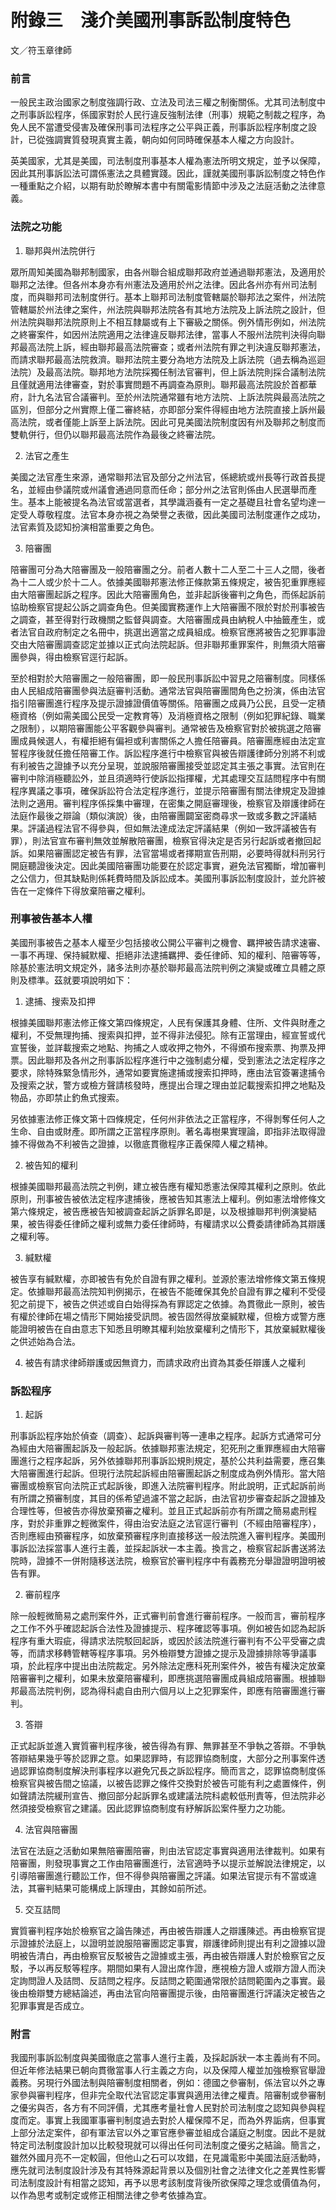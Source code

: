 # 附錄三　淺介美國刑事訴訟制度特色

文／符玉章律師

### 前言

一般民主政治國家之制度強調行政、立法及司法三權之制衡關係。尤其司法制度中之刑事訴訟程序，係國家對於人民行違反強制法律（刑事）規範之制裁之程序，為免人民不當遭受侵害及確保刑事司法程序之公平與正義，刑事訴訟程序制度之設計，已從強調實質發現真實主義，朝向如何同時確保基本人權之方向設計。

英美國家，尤其是美國，司法制度刑事基本人權為憲法所明文規定，並予以保障，因此其刑事訴訟法可謂係憲法之具體實踐。因此，謹就美國刑事訴訟制度之特色作一種重點之介紹，以期有助於瞭解本書中有關電影情節中涉及之法庭活動之法律意義。

### 法院之功能

1. 聯邦與州法院併行

  眾所周知美國為聯邦制國家，由各州聯合組成聯邦政府並通過聯邦憲法，及適用於聯邦之法律。但各州本身亦有州憲法及適用於州之法律。因此各州亦有州司法制度，而與聯邦司法制度併行。基本上聯邦司法制度管轄屬於聯邦法之案件，州法院管轄屬於州法律之案件，州法院與聯邦法院各有其地方法院及上訴法院之設計，但州法院與聯邦法院原則上不相互隸屬或有上下審級之關係。例外情形例如，州法院之終審案件，如因州法院適用之法律違反聯邦法律，當事人不服州法院判決得向聯邦最高法院上訴，經由聯邦最高法院審查；或者州法院有罪之判決違反聯邦憲法，而請求聯邦最高法院救濟。聯邦法院主要分為地方法院及上訴法院（過去稱為巡迴法院）及最高法院。聯邦地方法院採獨任制法官審判，但上訴法院則採合議制法院且僅就適用法律審查，對於事實問題不再調查為原則。聯邦最高法院設於首都華府，計九名法官合議審判。至於州法院通常雖有地方法院、上訴法院與最高法院之區別，但部分之州實際上僅二審終結，亦即部分案件得經由地方法院直接上訴州最高法院，或者僅能上訴至上訴法院。因此可見美國法院制度因有州及聯邦之制度而雙軌併行，但仍以聯邦最高法院作為最後之終審法院。

2. 法官之產生

  美國之法官產生來源，通常聯邦法官及部分之州法官，係總統或州長等行政首長提名，並經由參議院或州議會通過同意而任命；部分州之法官則係由人民選舉而產生。基本上能被提名為法官或當選者，其學識涵養有一定之基礎且社會名望均達一定受人尊敬程度。法官本身亦視之為榮譽之表徵，因此美國司法制度運作之成功，法官素質及認知扮演相當重要之角色。

3. 陪審團

  陪審團可分為大陪審團及一般陪審團之分。前者人數十二人至二十三人之間，後者為十二人或少於十二人。依據美國聯邦憲法修正條款第五條規定，被告犯重罪應經由大陪審團起訴之程序。因此大陪審團角色，並非起訴後審判之角色，而係起訴前協助檢察官提起公訴之調查角色。但美國實務運作上大陪審團不限於對於刑事被告之調查，甚至得對行政機關之監督與調查。大陪審團成員由納稅人中抽籤產生，或者法官自政府制定之名冊中，挑選出適當之成員組成。檢察官應將被告之犯罪事證交由大陪審團調查認定並據以正式向法院起訴。但非聯邦重罪案件，則無須大陪審團參與，得由檢察官逕行起訴。

  至於相對於大陪審團之一般陪審團，即一般民刑事訴訟中習見之陪審制度。同樣係由人民組成陪審團參與法庭審判活動。通常法官與陪審團間角色之扮演，係由法官指引陪審團進行程序及提示證據證價值等關係。陪審團之成員乃公民，且受一定積極資格（例如需美國公民受一定教育等）及消極資格之限制（例如犯罪紀錄、職業之限制），以期陪審團能公平客觀參與審判。通常被告及檢察官對於被挑選之陪審團成員候選人，有權拒絕有偏袒或利害關係之人擔任陪審員。陪審團應經由法定宣誓程序後就任擔任陪審工作。訴訟程序進行中檢察官與被告辯護律師分別將不利或有利被告之證據予以充分呈現，並說服陪審團接受並認定其主張之事實。法官則在審判中除消極聽訟外，並且須適時行使訴訟指揮權，尤其處理交互詰問程序中有關程序異議之事項，確保訴訟符合法定程序進行，並提示陪審團有關法律規定及證據法則之適用。審判程序係採集中審理，在密集之開庭審理後，檢察官及辯護律師在法庭作最後之辯論（類似演說）後，由陪審團闢室密商尋求一致或多數之評議結果。評議過程法官不得參與，但如無法達成法定評議結果（例如一致評議被告有罪），則法官宣布審判無效並解散陪審團，檢察官得決定是否另行起訴或者撤回起訴。如果陪審團認定被告有罪，法官當場或者擇期宣告刑期，必要時得就科刑另行開庭聽證後決定。因此美國陪審團功能要在於認定事實，避免法官獨斷，增加審判之公信力，但其缺點則係耗費時間及訴訟成本。美國刑事訴訟制度設計，並允許被告在一定條件下得放棄陪審之權利。

### 刑事被告基本人權

美國刑事被告之基本人權至少包括接收公開公平審判之機會、羈押被告請求速審、一事不再理、保持緘默權、拒絕非法逮捕羈押、委任律師、知的權利、陪審等等，除基於憲法明文規定外，諸多法則亦基於聯邦最高法院判例之演變或確立具體之原則及標準。茲就要項說明如下：

1. 逮捕、搜索及扣押

  根據美國聯邦憲法修正條文第四條規定，人民有保護其身體、住所、文件與財產之權利，不受無理拘捕、搜索與扣押，並不得非法侵犯。除有正當理由，經宣誓或代宣誓後，並詳載搜索之地點、拘捕之人或收押之物外，不得頒布搜索票、拘票及押票。因此聯邦及各州之刑事訴訟程序進行中之強制處分權，受到憲法之法定程序之要求，除特殊緊急情形外，通常如要實施逮捕或搜索扣押時，應由法官簽署逮捕令及搜索之狀，警方或檢方聲請核發時，應提出合理之理由並記載搜索扣押之地點及物品，亦即禁止釣魚式搜索。

  另依據憲法修正條文第十四條規定，任何州非依法之正當程序，不得剝奪任何人之生命、自由或財產。即所謂之正當程序原則。著名毒樹果實理論，即指非法取得證據不得做為不利被告之證據，以徹底貫徹程序正義保障人權之精神。

2. 被告知的權利

  根據美國聯邦最高法院之判例，建立被告應有權知悉憲法保障其權利之原則。依此原則，刑事被告被依法定程序逮捕後，應被告知其憲法上權利。例如憲法增修條文第六條規定，被告應被告知被調查起訴之訴罪名即是，以及根據聯邦判例演變結果，被告得委任律師之權利或無力委任律師時，有權請求以公費委請律師為其辯護之權利等。

3. 緘默權

  被告享有緘默權，亦即被告有免於自證有罪之權利。並源於憲法增修條文第五條規定。依據聯邦最高法院知判例揭示，在被告不能確保其免於自證有罪之權利不受侵犯之前提下，被告之供述或自白始得採為有罪認定之依據。為貫徹此一原則，被告有權於律師在場之情形下開始接受訊問。被告固然得放棄緘默權，但檢方或警方應能證明被告在自由意志下知悉且明瞭其權利始放棄權利之情形下，其放棄緘默權後之供述始為合法。

4. 被告有請求律師辯護或因無資力，而請求政府出資為其委任辯護人之權利

### 訴訟程序

1. 起訴

  刑事訴訟程序始於偵查（調查）、起訴與審判等一連串之程序。起訴方式通常可分為經由大陪審團起訴及一般起訴。依據聯邦憲法規定，犯死刑之重罪應經由大陪審團進行之程序起訴，另外依據聯邦刑事訴訟規則規定，基於公共利益需要，應召集大陪審團進行起訴。但現行法院起訴經由陪審團起訴之制度成為例外情形。當大陪審團或檢察官向法院正式起訴後，即進入法院審判程序。附此說明，正式起訴前尚有所謂之預審制度，其目的係希望過濾不當之起訴，由法官初步審查起訴之證據及合理性等，但被告亦得放棄預審之權利。並且正式起訴前亦有所謂之簡易處刑程序，對於非重罪之輕微案件，得由治安法庭之法官逕行審判（不經由陪審程序），否則應經由預審程序，如放棄預審程序則直接移送一般法院進入審判程序。美國刑事訴訟法採當事人進行主義，並採起訴狀一本主義。換言之，檢察官起訴書送將法院時，證據不一併附隨移送法院，檢察官於審判程序中有義務充分舉證證明證明被告有罪。

2. 審前程序

  除一般輕微簡易之處刑案件外，正式審判前會進行審前程序。一般而言，審前程序之工作不外乎確認起訴合法性及證據提示、程序確認等事項。例如被告如認為起訴程序有重大瑕疵，得請求法院駁回起訴，或因於該法院進行審判有不公平受審之虞等，而請求移轉管轄等程序事項。另外檢辯雙方證據之提示及證據排除等爭議事項，於此程序中提出由法院裁定。另外除法定應科死刑案件外，被告有權決定放棄陪審審判之權利，如果未放棄陪審權利，即應挑選陪審團成員組成陪審團。根據聯邦最高法院判例，認為得科處自由刑六個月以上之犯罪案件，即應有陪審團進行審判。

3. 答辯

  正式起訴並進入實質審判程序後，被告得為有罪、無罪甚至不爭執之答辯。不爭執答辯結果幾乎等於認罪之意。如果認罪時，有認罪協商制度，大部分之刑事案件透過認罪協商制度解決刑事程序以避免冗長之訴訟程序。簡而言之，認罪協商制度係檢察官與被告間之協議，以被告認罪之條件交換對於被告可能有利之處置條件，例如聲請法院緩刑宣告、撤回部分起訴罪名或建議法院科處較低刑責等，但法院非必然須接受檢察官之建議。因此認罪協商制度有紓解訴訟案件壓力之功能。

4. 法官與陪審團

  法官在法庭之活動如果無陪審團陪審，則由法官認定事實與適用法律裁判。如果有陪審團，則發現事實之工作由陪審團進行，法官適時予以提示並解說法律規定，以引導陪審團進行聽訟工作，但不得參與陪審團之評議。如果法官提示有不當或違法，其審判結果可能構成上訴理由，其餘如前所述。

5. 交互詰問

  實質審判程序始於檢察官之論告陳述，再由被告辯護人之辯護陳述。再由檢察官提示證據於法庭上，以證明並說服陪審團認定事實，辯護律師則提出有利之證據以證明被告清白，再由檢察官反駁被告之證據或主張，再由被告辯護人對於檢察官之反駁，予以再反駁等程序。期間如果有人證出席作證，應視檢方證人或辯方證人而決定詢問證人及詰問、反詰問之程序。反詰問之範圍通常限於詰問範圍內之事實。最後由檢辯雙方總結論述，再由法官向陪審團提示後，由陪審團進行評議決定被告之犯罪事實是否成立。

### 附言

我國刑事訴訟制度與美國徹底之當事人進行主義，及採起訴狀一本主義尚有不同。但近年修法結果已朝向貫徹當事人行主義之方向，以及保障人權並加強檢察官舉證義務。另現行外國法制與陪審制度相關者，例如：德國之參審制，係法官以外之專家參與審判程序，但非完全取代法官認定事實與適用法律之權責。陪審制或參審制之優劣與否，各方有不同評價，尤其應考量社會人民對於司法制度之認知與參與程度而定。事實上我國軍事審判制度過去對於人權保障不足，而為外界詬病，但事實上部分法定案件，卻有軍法官以外之軍官應參審並組成合議庭之制度。因此不是就特定司法制度設計加以比較發現就可以得出任何司法制度之優劣之結論。簡言之，雖然外國月亮不一定較圓，但他山之石可以攻錯，在見識電影中美國法庭活動時，應先就司法制度設計涉及有其特殊源起背景以及個別社會之法律文化之差異性影響司法制度設計有相當之認知，再予以思考該制度背後所欲保障之理念或價值為何，以作為思考或制定或修正相關法律之參考依據為宜。

